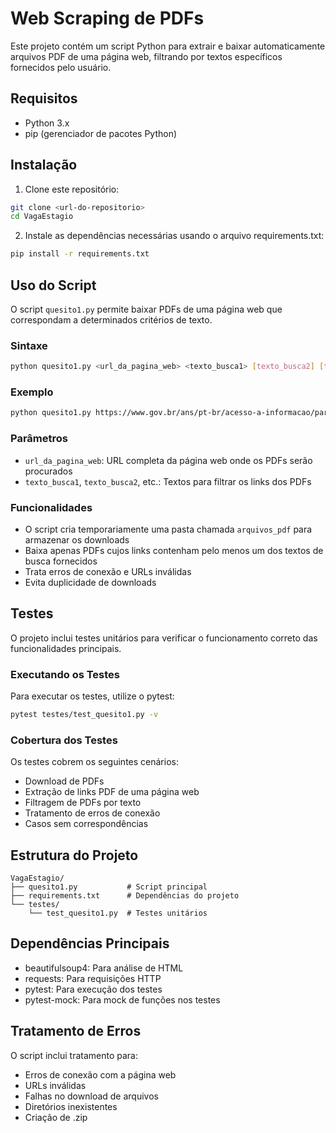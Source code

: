 # Web Scraping de PDFs

Este projeto contém um script Python para extrair e baixar automaticamente arquivos PDF de uma página web, filtrando por textos específicos fornecidos pelo usuário.

## Requisitos

- Python 3.x
- pip (gerenciador de pacotes Python)

## Instalação

1. Clone este repositório:
```bash
git clone <url-do-repositorio>
cd VagaEstagio
```

2. Instale as dependências necessárias usando o arquivo requirements.txt:
```bash
pip install -r requirements.txt
```

## Uso do Script

O script `quesito1.py` permite baixar PDFs de uma página web que correspondam a determinados critérios de texto.

### Sintaxe

```bash
python quesito1.py <url_da_pagina_web> <texto_busca1> [texto_busca2] [texto_busca3] ...
```

### Exemplo

```bash
python quesito1.py https://www.gov.br/ans/pt-br/acesso-a-informacao/participacao-da-sociedade/atualizacao-do-rol-de-procedimentos "Anexo I" "Anexo II"
```

### Parâmetros

- `url_da_pagina_web`: URL completa da página web onde os PDFs serão procurados
- `texto_busca1`, `texto_busca2`, etc.: Textos para filtrar os links dos PDFs

### Funcionalidades

- O script cria temporariamente uma pasta chamada `arquivos_pdf` para armazenar os downloads
- Baixa apenas PDFs cujos links contenham pelo menos um dos textos de busca fornecidos
- Trata erros de conexão e URLs inválidas
- Evita duplicidade de downloads

## Testes

O projeto inclui testes unitários para verificar o funcionamento correto das funcionalidades principais.

### Executando os Testes

Para executar os testes, utilize o pytest:

```bash
pytest testes/test_quesito1.py -v
```

### Cobertura dos Testes

Os testes cobrem os seguintes cenários:
- Download de PDFs
- Extração de links PDF de uma página web
- Filtragem de PDFs por texto
- Tratamento de erros de conexão
- Casos sem correspondências

## Estrutura do Projeto

```
VagaEstagio/
├── quesito1.py           # Script principal
├── requirements.txt      # Dependências do projeto
└── testes/
    └── test_quesito1.py  # Testes unitários
```

## Dependências Principais

- beautifulsoup4: Para análise de HTML
- requests: Para requisições HTTP
- pytest: Para execução dos testes
- pytest-mock: Para mock de funções nos testes

## Tratamento de Erros

O script inclui tratamento para:
- Erros de conexão com a página web
- URLs inválidas
- Falhas no download de arquivos
- Diretórios inexistentes
- Criação de .zip
